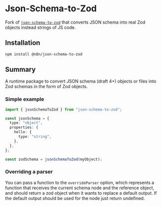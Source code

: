 # Json-Schema-to-Zod

Fork of [`json-schema-to-zod`](https://github.com/StefanTerdell/json-schema-to-zod) that converts JSON schema into real Zod objects instead strings of JS code.

## Installation

```sh
npm install @n8n/json-schema-to-zod
```

## Summary

A runtime package to convert JSON schema (draft 4+) objects or files into Zod schemas in the form of Zod objects.

### Simple example

```typescript
import { jsonSchemaToZod } from "json-schema-to-zod";

const jsonSchema = {
  type: "object",
  properties: {
    hello: {
      type: "string",
    },
  },
};

const zodSchema = jsonSchemaToZod(myObject);
```

### Overriding a parser

You can pass a function to the `overrideParser` option, which represents a function that receives the current schema node and the reference object, and should return a zod object when it wants to replace a default output. If the default output should be used for the node just return undefined.
